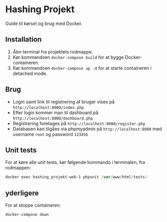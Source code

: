 # Hashing Projekt

Guide til kørsel og brug med Docker.

## Installation

1. Åbn terminal fra projektets rodmappe.
2. Kør kommandoen `docker-compose build` for at bygge Docker-containeren.
3. Kør kommandoen `docker-compose up -d` for at starte containeren i detached mode.

## Brug

* Login samt link til registrering af bruger vises på `http://localhost:8000/index.php`
* Efter login kommer man til dashboard på `http://localhost:8000/dashboard.php`
* Registrering foretages på `http://localhost:8000/register.php`
* Databasen kan tilgåes via phpmyadmin på `http://localhost:8080` med username `root` og password `123456`

## Unit tests
For at køre alle unit tests, kør følgende kommando i terminalen, fra rodmappen:

```powershell
docker exec hashing_projekt-web-1 phpunit /var/www/html/tests/
```

## yderligere
For at stoppe containeren:

```powershell
docker-compose down
```

